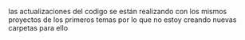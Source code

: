 las actualizaciones del codigo se están realizando con los mismos proyectos de los primeros temas por lo que no estoy creando nuevas carpetas para ello
